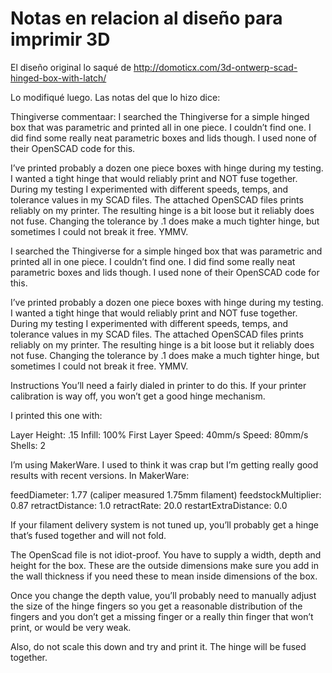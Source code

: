 # Notas en relacion al diseño para imprimir 3D

El diseño original lo saqué de http://domoticx.com/3d-ontwerp-scad-hinged-box-with-latch/

Lo modifiqué luego. Las notas del que lo hizo dice:



Thingiverse commentaar:
I searched the Thingiverse for a simple hinged box that was parametric and printed all in one piece. I couldn’t find one. I did find some really neat parametric boxes and lids though. I used none of their OpenSCAD code for this.

I’ve printed probably a dozen one piece boxes with hinge during my testing. I wanted a tight hinge that would reliably print and NOT fuse together. During my testing I experimented with different speeds, temps, and tolerance values in my SCAD files. The attached OpenSCAD files prints reliably on my printer. The resulting hinge is a bit loose but it reliably does not fuse. Changing the tolerance by .1 does make a much tighter hinge, but sometimes I could not break it free. YMMV.

I searched the Thingiverse for a simple hinged box that was parametric and printed all in one piece. I couldn’t find one. I did find some really neat parametric boxes and lids though. I used none of their OpenSCAD code for this.

I’ve printed probably a dozen one piece boxes with hinge during my testing. I wanted a tight hinge that would reliably print and NOT fuse together. During my testing I experimented with different speeds, temps, and tolerance values in my SCAD files. The attached OpenSCAD files prints reliably on my printer. The resulting hinge is a bit loose but it reliably does not fuse. Changing the tolerance by .1 does make a much tighter hinge, but sometimes I could not break it free. YMMV.

Instructions
You’ll need a fairly dialed in printer to do this. If your printer calibration is way off, you won’t get a good hinge mechanism.

I printed this one with:

Layer Height: .15
Infill: 100%
First Layer Speed: 40mm/s
Speed: 80mm/s
Shells: 2

I’m using MakerWare. I used to think it was crap but I’m getting really good results with recent versions. In MakerWare:

feedDiameter: 1.77 (caliper measured 1.75mm filament)
feedstockMultiplier: 0.87
retractDistance: 1.0
retractRate: 20.0
restartExtraDistance: 0.0

If your filament delivery system is not tuned up, you’ll probably get a hinge that’s fused together and will not fold.

The OpenScad file is not idiot-proof. You have to supply a width, depth and height for the box. These are the outside dimensions make sure you add in the wall thickness if you need these to mean inside dimensions of the box.

Once you change the depth value, you’ll probably need to manually adjust the size of the hinge fingers so you get a reasonable distribution of the fingers and you don’t get a missing finger or a really thin finger that won’t print, or would be very weak.

Also, do not scale this down and try and print it. The hinge will be fused together.
